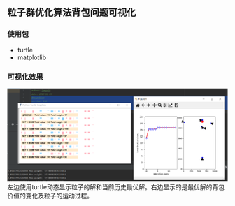 ## 粒子群优化算法背包问题可视化
### 使用包
* turtle
* matplotlib

### 可视化效果
![演示结果](./demo.PNG)
左边使用turtle动态显示粒子的解和当前历史最优解。右边显示的是最优解的背包价值的变化及粒子的运动过程。